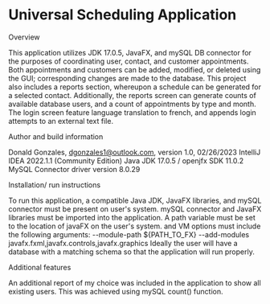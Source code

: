 # Universal Scheduling Application

Overview

This application utilizes JDK 17.0.5, JavaFX, and mySQL DB connector for the purposes of coordinating user, contact, and customer appointments.
Both appointments and customers can be added, modified, or deleted using the GUI; corresponding changes are made to the database.
This project also includes a reports section, whereupon a schedule can be generated for a selected contact. Additionally, the reports
screen can generate counts of available database users, and a count of appointments by type and month. The login screen feature
language translation to french, and appends login attempts to an external text file.

Author and build information

Donald Gonzales, dgonzales1@outlook.com, version 1.0, 02/26/2023
IntelliJ IDEA 2022.1.1 (Community Edition)
Java JDK 17.0.5 / openjfx SDK 11.0.2
MySQL Connector driver version 8.0.29

Installation/ run instructions

To run this application, a compatible Java JDK, JavaFX libraries, and mySQL connector must be present on user's system.
mySQL connector and JavaFX libraries must be imported into the application. A path variable must be set to the location
of javaFX on the user's system. and VM options must include the following arguments:
--module-path ${PATH_TO_FX} --add-modules javafx.fxml,javafx.controls,javafx.graphics
Ideally the user will have a database with a matching schema so that the application will run properly.

Additional features

An additional report of my choice was included in the application to show all existing users. This was achieved using mySQL count() function.
